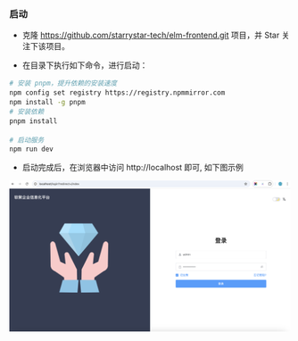 ### 启动

* 克隆 https://github.com/starrystar-tech/elm-frontend.git 项目，并 Star 关注下该项目。

* 在目录下执行如下命令，进行启动：
```sh
# 安装 pnpm，提升依赖的安装速度
npm config set registry https://registry.npmmirror.com
npm install -g pnpm
# 安装依赖
pnpm install

# 启动服务
npm run dev

```
* 启动完成后，在浏览器中访问 http://localhost 即可, 如下图示例

![登录页](./images/login.png)

